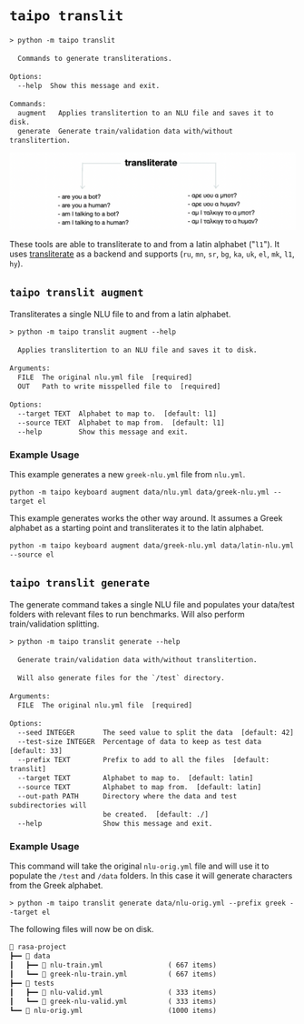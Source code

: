 # `taipo translit`

```
> python -m taipo translit

  Commands to generate transliterations.

Options:
  --help  Show this message and exit.

Commands:
  augment   Applies translitertion to an NLU file and saves it to disk.
  generate  Generate train/validation data with/without translitertion.
```

![](../images/translit.png)

These tools are able to transliterate to and from a latin alphabet ("`l1`"). It
uses [transliterate](https://github.com/barseghyanartur/transliterate) as
a backend and supports (`ru`, `mn`, `sr`, `bg`, `ka`, `uk`, `el`, `mk`, `l1`, `hy`).

## `taipo translit augment`

Transliterates a single NLU file to and from a latin alphabet.

```
> python -m taipo translit augment --help

  Applies translitertion to an NLU file and saves it to disk.

Arguments:
  FILE  The original nlu.yml file  [required]
  OUT   Path to write misspelled file to  [required]

Options:
  --target TEXT  Alphabet to map to.  [default: l1]
  --source TEXT  Alphabet to map from.  [default: l1]
  --help         Show this message and exit.
```

### Example Usage

This example generates a new `greek-nlu.yml` file from `nlu.yml`.

```
python -m taipo keyboard augment data/nlu.yml data/greek-nlu.yml --target el
```

This example generates works the other way around. It assumes a Greek alphabet as
a starting point and transliterates it to the latin alphabet.

```
python -m taipo keyboard augment data/greek-nlu.yml data/latin-nlu.yml --source el
```

## `taipo translit generate`

The generate command takes a single NLU file and populates your data/test folders
with relevant files to run benchmarks. Will also perform train/validation splitting.

```
> python -m taipo translit generate --help

  Generate train/validation data with/without translitertion.

  Will also generate files for the `/test` directory.

Arguments:
  FILE  The original nlu.yml file  [required]

Options:
  --seed INTEGER       The seed value to split the data  [default: 42]
  --test-size INTEGER  Percentage of data to keep as test data  [default: 33]
  --prefix TEXT        Prefix to add to all the files  [default: translit]
  --target TEXT        Alphabet to map to.  [default: latin]
  --source TEXT        Alphabet to map from.  [default: latin]
  --out-path PATH      Directory where the data and test subdirectories will
                       be created.  [default: ./]
  --help               Show this message and exit.
```

### Example Usage

This command will take the original `nlu-orig.yml` file and will use it to populate
the `/test` and `/data` folders. In this case it will generate characters from the
Greek alphabet.

```
> python -m taipo translit generate data/nlu-orig.yml --prefix greek --target el
```

The following files will now be on disk.

```
📂 rasa-project
┣━━ 📂 data
┃   ┣━━ 📄 nlu-train.yml                ( 667 items)
┃   ┗━━ 📄 greek-nlu-train.yml          ( 667 items)
┣━━ 📂 tests
┃   ┣━━ 📄 nlu-valid.yml                ( 333 items)
┃   ┗━━ 📄 greek-nlu-valid.yml          ( 333 items)
┗━━ 📄 nlu-orig.yml                     (1000 items)
```
